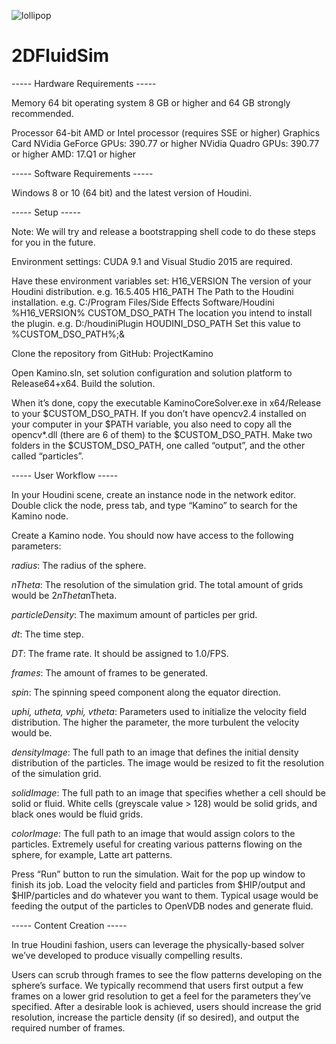 ![lollipop](lolipop_real_4k.jpg)

# 2DFluidSim

----- Hardware Requirements -----

Memory
64 bit operating system
8 GB or higher and 64 GB strongly recommended.

Processor
64-bit AMD or Intel processor (requires SSE or higher)
Graphics Card
NVidia GeForce GPUs: 390.77 or higher
NVidia Quadro GPUs: 390.77 or higher
AMD: 17.Q1 or higher

----- Software Requirements -----

Windows 8 or 10 (64 bit) and the latest version of Houdini.

----- Setup -----

Note: We will try and release a bootstrapping shell code to do these steps for you in the future.

Environment settings: CUDA 9.1 and Visual Studio 2015 are required.

Have these environment variables set:
H16_VERSION				The version of your Houdini distribution. e.g. 16.5.405
H16_PATH					The Path to the Houdini installation. e.g. C:/Program Files/Side Effects Software/Houdini %H16_VERSION%
CUSTOM_DSO_PATH		The location you intend to install the plugin. e.g. D:/houdiniPlugin
HOUDINI_DSO_PATH	Set this value to %CUSTOM_DSO_PATH%;&

Clone the repository from GitHub: ProjectKamino

Open Kamino.sln, set solution configuration and solution platform to Release64+x64. Build the solution.

When it’s done, copy the executable KaminoCoreSolver.exe in x64/Release to your $CUSTOM_DSO_PATH. If you don’t have opencv2.4 installed on your computer in your $PATH variable, you also need to copy all the opencv*.dll (there are 6 of them) to the $CUSTOM_DSO_PATH.
Make two folders in the $CUSTOM_DSO_PATH, one called “output”, and the other called “particles”.

----- User Workflow -----

In your Houdini scene, create an instance node in the network editor. Double click the node, press tab, and type “Kamino” to search for the Kamino node.

Create a Kamino node. You should now have access to the following parameters:

*radius*: The radius of the sphere.

*nTheta*: The resolution of the simulation grid. The total amount of grids would be 2*nTheta*nTheta.

*particleDensity*: The maximum amount of particles per grid.

*dt*: The time step.

*DT*: The frame rate. It should be assigned to 1.0/FPS.

*frames*: The amount of frames to be generated.

*spin*: The spinning speed component along the equator direction.

*uphi, utheta, vphi, vtheta*: Parameters used to initialize the velocity field distribution. The higher the parameter, the more turbulent the velocity would be.

*densityImage*: The full path to an image that defines the initial density distribution of the particles. The image would be resized to fit the resolution of the simulation grid.

*solidImage*: The full path to an image that specifies whether a cell should be solid or fluid. White cells (greyscale value > 128) would be solid grids, and black ones would be fluid grids.

*colorImage*: The full path to an image that would assign colors to the particles. Extremely useful for creating various patterns flowing on the sphere, for example, Latte art patterns.

Press “Run” button to run the simulation. Wait for the pop up window to finish its job.
Load the velocity field and particles from $HIP/output and $HIP/particles and do whatever you want to them. Typical usage would be feeding the output of the particles to OpenVDB nodes and generate fluid.

----- Content Creation -----

In true Houdini fashion, users can leverage the physically-based solver we’ve developed to produce visually compelling results.

Users can scrub through frames to see the flow patterns developing on the sphere’s surface. We typically recommend that users first output a few frames on a lower grid resolution to get a feel for the parameters they’ve specified. After a desirable look is achieved, users should increase the grid resolution, increase the particle density (if so desired), and output the required number of frames.
